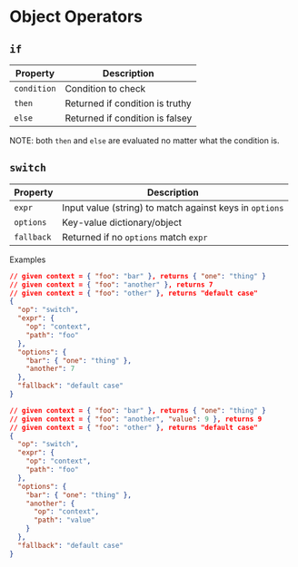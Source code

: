 # Object Operators

## `if`

| Property    | Description                     |
| ----------- | ------------------------------- |
| `condition` | Condition to check              |
| `then`      | Returned if condition is truthy |
| `else`      | Returned if condition is falsey |

NOTE: both `then` and `else` are evaluated no matter what the condition is.

## `switch`

| Property   | Description                                             |
| ---------- | ------------------------------------------------------- |
| `expr`     | Input value (string) to match against keys in `options` |
| `options`  | Key-value dictionary/object                             |
| `fallback` | Returned if no `options` match `expr`                   |

Examples

```json
// given context = { "foo": "bar" }, returns { "one": "thing" }
// given context = { "foo": "another" }, returns 7
// given context = { "foo": "other" }, returns "default case"
{
  "op": "switch",
  "expr": {
    "op": "context",
    "path": "foo"
  },
  "options": {
    "bar": { "one": "thing" },
    "another": 7
  },
  "fallback": "default case"
}
```

```json
// given context = { "foo": "bar" }, returns { "one": "thing" }
// given context = { "foo": "another", "value": 9 }, returns 9
// given context = { "foo": "other" }, returns "default case"
{
  "op": "switch",
  "expr": {
    "op": "context",
    "path": "foo"
  },
  "options": {
    "bar": { "one": "thing" },
    "another": {
      "op": "context",
      "path": "value"
    }
  },
  "fallback": "default case"
}
```
